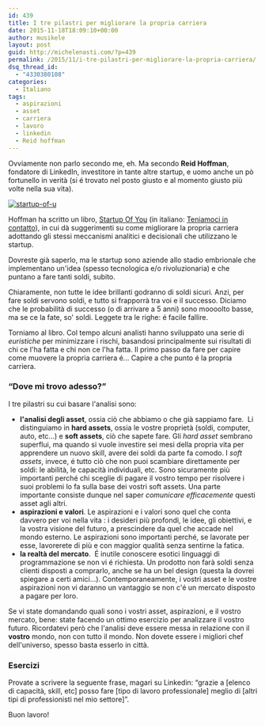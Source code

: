 ```yaml
---
id: 439
title: I tre pilastri per migliorare la propria carriera
date: 2015-11-18T18:09:10+00:00
author: musikele
layout: post
guid: http://michelenasti.com/?p=439
permalink: /2015/11/i-tre-pilastri-per-migliorare-la-propria-carriera/
dsq_thread_id:
  - "4330380108"
categories:
  - Italiano
tags:
  - aspirazioni
  - asset
  - carriera
  - lavoro
  - linkedin
  - Reid hoffman
---
```

Ovviamente non parlo secondo me, eh. Ma secondo **Reid Hoffman**, fondatore di LinkedIn, investitore in tante altre startup, e uomo anche un pò fortunello in verità (si é trovato nel posto giusto e al momento giusto più volte nella sua vita).

[<img class="aligncenter size-full wp-image-441" src="https://i1.wp.com/michelenasti.com/wp-content/uploads/2015/11/startup-of-u.jpg?fit=312%2C500" alt="startup-of-u" srcset="https://i1.wp.com/michelenasti.com/wp-content/uploads/2015/11/startup-of-u.jpg?w=312 312w, https://i1.wp.com/michelenasti.com/wp-content/uploads/2015/11/startup-of-u.jpg?resize=187%2C300 187w" sizes="(max-width: 312px) 100vw, 312px" data-recalc-dims="1" />](https://i1.wp.com/michelenasti.com/wp-content/uploads/2015/11/startup-of-u.jpg)

Hoffman ha scritto un libro, [Startup Of You](http://amzn.to/2mstZED) (in italiano: [Teniamoci in contatto](http://amzn.to/2mssyFV)), in cui dà suggerimenti su come migliorare la propria carriera adottando gli stessi meccanismi analitici e decisionali che utilizzano le startup.

Dovreste già saperlo, ma le startup sono aziende allo stadio embrionale che implementano un'idea (spesso tecnologica e/o rivoluzionaria) e che puntano a fare tanti soldi, subito.

Chiaramente, non tutte le idee brillanti godranno di soldi sicuri. Anzi, per fare soldi servono soldi, e tutto si frapporrà tra voi e il successo. Diciamo che le probabilità di successo (o di arrivare a 5 anni) sono moooolto basse, ma se ce la fate, so' soldi. Leggete tra le righe: é facile fallire.

Torniamo al libro. Col tempo alcuni analisti hanno sviluppato una serie di _euristiche_ per minimizzare i rischi, basandosi principalmente sui risultati di chi ce l'ha fatta e chi non ce l'ha fatta. Il primo passo da fare per capire come muovere la propria carriera é... Capire a che punto é la propria carriera.

### &#8220;Dove mi trovo adesso?&#8221;

I tre pilastri su cui basare l'analisi sono:

  * **l'analisi degli asset**, ossia ciò che abbiamo o che già sappiamo fare.  Li distinguiamo in **hard assets**, ossia le vostre proprietà (soldi, computer, auto, etc...) e **soft assets**, ciò che sapete fare. Gli _hard asset_ sembrano superflui, ma quando si vuole investire sei mesi della propria vita per apprendere un nuovo skill, avere dei soldi da parte fa comodo. I _soft assets_, invece, é tutto ciò che non puoi scambiare direttamente per soldi: le abilità, le capacità individuali, etc. Sono sicuramente più importanti perché chi sceglie di pagare il vostro tempo per risolvere i suoi problemi lo fa sulla base dei vostri soft assets. Una parte importante consiste dunque nel saper _comunicare efficacemente_ questi asset agli altri.
  * **aspirazioni e valori**. Le aspirazioni e i valori sono quel che conta davvero per voi nella vita : i desideri più profondi, le idee, gli obiettivi, e la vostra visione del futuro, a prescindere da quel che accade nel mondo esterno. Le aspirazioni sono importanti perché, se lavorate per esse, lavorerete di più e con maggior qualità senza sentirne la fatica. 
  * **la realtà del mercato**.  É inutile conoscere esotici linguaggi di programmazione se non vi é richiesta. Un prodotto non farà soldi senza clienti disposti a comprarlo, anche se ha un bel design (questa la dovrei spiegare a certi amici...). Contemporaneamente, i vostri asset e le vostre aspirazioni non vi daranno un vantaggio se non c'é un mercato disposto a pagare per loro.

Se vi state domandando quali sono i vostri asset, aspirazioni, e il vostro mercato, bene: state facendo un ottimo esercizio per analizzare il vostro futuro. Ricordatevi però che l'analisi deve essere messa in relazione con il **vostro** mondo, non con tutto il mondo. Non dovete essere i migliori chef dell'universo, spesso basta esserlo in città.

### Esercizi

Provate a scrivere la seguente frase, magari su Linkedin: &#8220;grazie a [elenco di capacità, skill, etc] posso fare [tipo di lavoro professionale] meglio di [altri tipi di professionisti nel mio settore]&#8221;.

Buon lavoro!